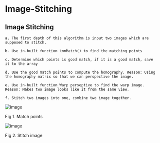 # Image-Stitching

## Image Stitching

```
a. The first depth of this algorithm is input two images which are supposed to stitch. 

b. Use in-built function knnMatch() to find the matching points

c. Determine which points is good match, if it is a good match, save it to the array

d. Use the good match points to compute the homography. Reason: Using the homography matrix so that we can perspective the image.

e. Use in-built function Warp perseptive to find the warp image. Reason: Makes two image looks like it from the same view.

f. Stitch two images into one, combine two image together.
```




![image](https://user-images.githubusercontent.com/55338365/170853247-45b05cb6-165c-42a0-a9e2-7dcd20b26337.png)


Fig 1. Match points


![image](https://user-images.githubusercontent.com/55338365/170853248-fc56c08e-fbd3-4b31-936a-ae8265395a76.png)


Fig 2. Stitch image
